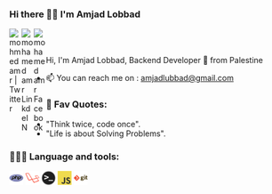 ### Hi there 👋🏻 I'm Amjad Lobbad

<a href="https://twitter.com/amjadlubbad">
  <img align="left" alt="mohmed amr | Twitter" width="22px" src="https://cdn.jsdelivr.net/npm/simple-icons@v3/icons/twitter.svg" />
</a>
<a href="https://www.linkedin.com/in/amjadlubbad">
  <img align="left" alt="mohamed amr LinkdeIN" width="22px" src="https://cdn.jsdelivr.net/npm/simple-icons@v3/icons/linkedin.svg" />
</a>
<a href="https://www.facebook.com/amjadlubbad.19">
  <img align="left" alt="mohamed amr Facebook" width="22px" src="https://cdn.jsdelivr.net/npm/simple-icons@v3/icons/facebook.svg" />
</a>
<br />
<br />

Hi, I'm Amjad Lobbad, Backend Developer 🚀 from Palestine

- 📫 You can reach me on : amjadlubbad@gmail.com

### 💎 Fav Quotes: 
- "Think twice, code once". 
- "Life is about Solving Problems".

### 👨🏻‍💻 Language and tools: 
<img height="25" src="https://raw.githubusercontent.com/github/explore/80688e429a7d4ef2fca1e82350fe8e3517d3494d/topics/php/php.png"></img>
<img height="25" src="https://raw.githubusercontent.com/github/explore/80688e429a7d4ef2fca1e82350fe8e3517d3494d/topics/laravel/laravel.png"></img>
<img height="25" src="https://raw.githubusercontent.com/github/explore/80688e429a7d4ef2fca1e82350fe8e3517d3494d/topics/terminal/terminal.png"></img>
<img height="25" src="https://raw.githubusercontent.com/github/explore/80688e429a7d4ef2fca1e82350fe8e3517d3494d/topics/javascript/javascript.png"></img>
<img height="25" src="https://raw.githubusercontent.com/github/explore/80688e429a7d4ef2fca1e82350fe8e3517d3494d/topics/git/git.png"></img>
